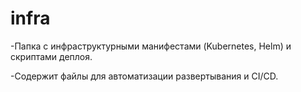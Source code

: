 # infra

-Папка с инфраструктурными манифестами (Kubernetes, Helm) и скриптами деплоя.

-Содержит файлы для автоматизации развертывания и CI/CD.